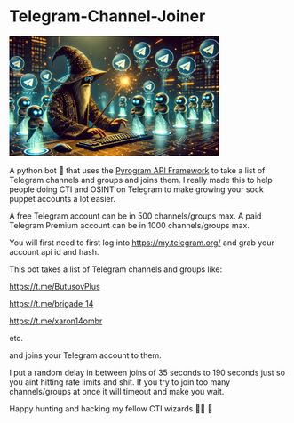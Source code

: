 # Telegram-Channel-Joiner

<img src="https://raw.githubusercontent.com/spmedia/Telegram-Channel-Joiner/main/wizard3.jpg" style="width: 75%; height: 75%" />

A python bot 🤖 that uses the [Pyrogram API Framework](https://docs.pyrogram.org/) to take a list of Telegram channels and groups and joins them. I really made this to help people doing CTI and OSINT on Telegram to make growing your sock puppet accounts a lot easier.

A free Telegram account can be in 500 channels/groups max. A paid Telegram Premium account can be in 1000 channels/groups max.

You will first need to first log into https://my.telegram.org/ and grab your account api id and hash.

This bot takes a list of Telegram channels and groups like:

https://t.me/ButusovPlus

https://t.me/brigade_14

https://t.me/xaron14ombr

etc.

and joins your Telegram account to them.

I put a random delay in between joins of 35 seconds to 190 seconds just so you aint hitting rate limits and shit. If you try to join too many channels/groups at once it will timeout and make you wait.



Happy hunting and hacking my fellow CTI wizards 🧙‍♂️ 🎯
